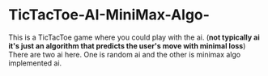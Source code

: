 # TicTacToe-AI-MiniMax-Algo-
This is a TicTacToe game where you could play with the ai. (**not typically ai it's just an algorithm that predicts the user's move with minimal loss**)
There are two ai here. One is random ai and the other is minimax algo implemented ai.
